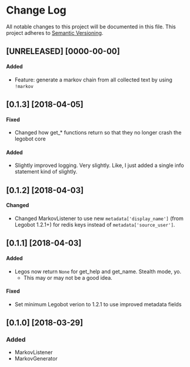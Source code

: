 # Change Log

All notable changes to this project will be documented in this file.
This project adheres to [Semantic Versioning](http://semver.org/).

## [UNRELEASED] [0000-00-00]
#### Added
 - Feature: generate a markov chain from all collected text by using `!markov`

## [0.1.3] [2018-04-05]
#### Fixed
 - Changed how get_* functions return so that they no longer crash the legobot core

#### Added
 - Slightly improved logging. Very slightly. Like, I just added a single info statement kind of slightly.

## [0.1.2] [2018-04-03]
#### Changed
 - Changed MarkovListener to use new `metadata['display_name']` (from Legobot 1.2.1+) for redis keys instead of `metadata['source_user']`.

## [0.1.1] [2018-04-03]
#### Added
 - Legos now return `None` for get_help and get_name. Stealth mode, yo.
   - This may or may not be a good idea.

#### Fixed
 - Set minimum Legobot verion to 1.2.1 to use improved metadata fields

## [0.1.0] [2018-03-29]
### Added
 - MarkovListener
 - MarkovGenerator
